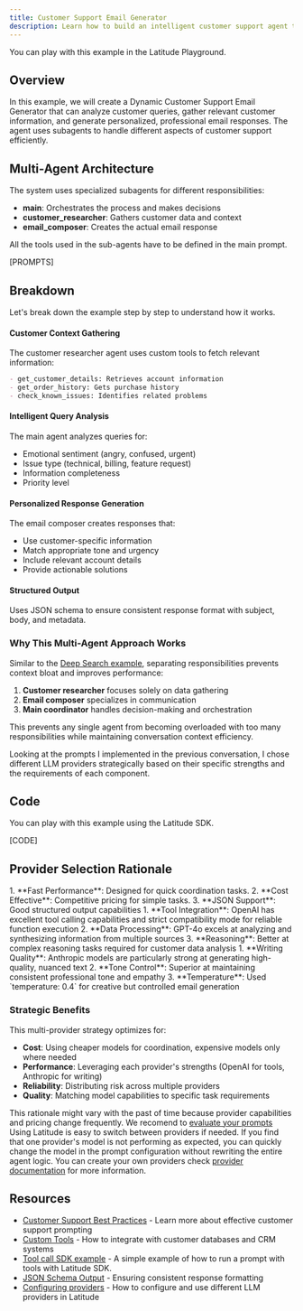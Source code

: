 ```yaml
---
title: Customer Support Email Generator
description: Learn how to build an intelligent customer support agent that generates personalized email responses
---
```


<Card
title="Live example"
href="https://app.latitude.so/share/d/e9b20d49-45af-430f-8f4b-cb5b3d8dfc57"
arrow="true"
cta="Copy to your Latitude">
You can play with this example in the Latitude Playground.
</Card>

## Overview

In this example, we will create a Dynamic Customer Support Email Generator that can analyze customer queries, gather relevant customer information, and generate personalized, professional email responses. The agent uses subagents to handle different aspects of customer support efficiently.

## Multi-Agent Architecture

The system uses specialized subagents for different responsibilities:

- **main**: Orchestrates the process and makes decisions
- **customer_researcher**: Gathers customer data and context
- **email_composer**: Creates the actual email response

<Note>
All the tools used in the sub-agents have to be defined in the main prompt.
</Note>

[PROMPTS]

## Breakdown

Let's break down the example step by step to understand how it works.

#### Customer Context Gathering

The customer researcher agent uses custom tools to fetch relevant information:

```markdown
- get_customer_details: Retrieves account information
- get_order_history: Gets purchase history
- check_known_issues: Identifies related problems
```

#### Intelligent Query Analysis

The main agent analyzes queries for:

- Emotional sentiment (angry, confused, urgent)
- Issue type (technical, billing, feature request)
- Information completeness
- Priority level

#### Personalized Response Generation

The email composer creates responses that:

- Use customer-specific information
- Match appropriate tone and urgency
- Include relevant account details
- Provide actionable solutions

#### Structured Output

Uses JSON schema to ensure consistent response format with subject, body, and metadata.

### Why This Multi-Agent Approach Works

Similar to the [Deep Search example](/examples/cases/deep-search), separating responsibilities prevents context bloat and improves performance:

1. **Customer researcher** focuses solely on data gathering
2. **Email composer** specializes in communication
3. **Main coordinator** handles decision-making and orchestration

This prevents any single agent from becoming overloaded with too many responsibilities while maintaining conversation context efficiency.

Looking at the prompts I implemented in the previous conversation, I chose different LLM providers strategically based on their specific strengths and the requirements of each component.

## Code

You can play with this example using the Latitude SDK.

[CODE]

## Provider Selection Rationale

<AccordionGroup>
  <Accordion title="Main coordinator - Google Gemini Flash">
    1. **Fast Performance**: Designed for quick coordination tasks.
    2. **Cost Effective**: Competitive pricing for simple tasks.
    3. **JSON Support**: Good structured output capabilities
  </Accordion>

  <Accordion title="Customer researcher - OpenAI GPT-4.1">
    1. **Tool Integration**: OpenAI has excellent tool calling capabilities and strict compatibility mode for reliable function execution
    2. **Data Processing**: GPT-4o excels at analyzing and synthesizing information from multiple sources
    3. **Reasoning**: Better at complex reasoning tasks required for customer data analysis
  </Accordion>

  <Accordion title="Email composer - Anthropic Claude Sonnet">
    1. **Writing Quality**: Anthropic models are particularly strong at generating high-quality, nuanced text
    2. **Tone Control**: Superior at maintaining consistent professional tone and empathy
    3. **Temperature**: Used `temperature: 0.4` for creative but controlled email generation
  </Accordion>
</AccordionGroup>

### Strategic Benefits

This multi-provider strategy optimizes for:

- **Cost**: Using cheaper models for coordination, expensive models only where needed
- **Performance**: Leveraging each provider's strengths (OpenAI for tools, Anthropic for writing)
- **Reliability**: Distributing risk across multiple providers
- **Quality**: Matching model capabilities to specific task requirements

<Warning>This rationale might vary with the past of time because provider capabilities and pricing change frequently. We recomend to [evaluate your prompts](/guides/evaluations/overview)</Warning>
<Info>
Using Latitude is easy to switch between providers if needed. If you find that one provider's model is not performing as expected, you can quickly change the model in the prompt configuration without rewriting the entire agent logic. You can create your own providers check [provider documentation](/guides/getting-started/providers) for more information.
</Info>

## Resources

- [Customer Support Best Practices](/guides/prompt-manager/prompt-best-practices) - Learn more about effective customer support prompting
- [Custom Tools](/guides/prompt-manager/tools) - How to integrate with customer databases and CRM systems
- [Tool call SDK example](/examples/sdk/run-prompt-with-tools) - A simple example of how to run a prompt with tools with Latitude SDK.
- [JSON Schema Output](/guides/prompt-manager/json-output) - Ensuring consistent response formatting
- [Configuring providers](/guides/getting-started/providers) - How to configure and use different LLM providers in Latitude
